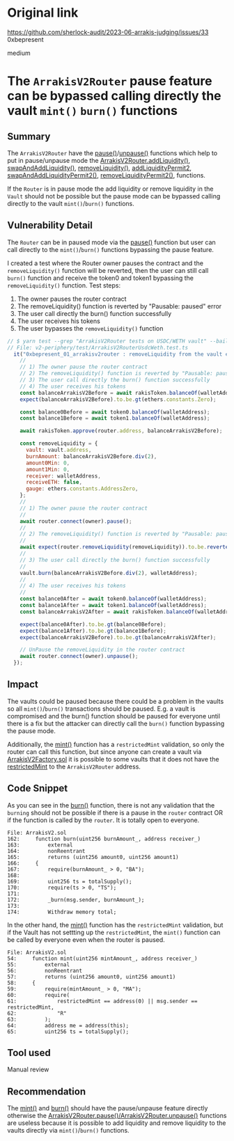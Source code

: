 # Original link
https://github.com/sherlock-audit/2023-06-arrakis-judging/issues/33
0xbepresent

medium

# The `ArrakisV2Router` pause feature can be bypassed calling directly the vault `mint()` `burn()` functions

## Summary

The `ArrakisV2Router` have the [pause()](https://github.com/sherlock-audit/2023-06-arrakis/blob/main/v2-periphery/contracts/abstract/ArrakisV2RouterStorage.sol#L78)/[unpause()](https://github.com/sherlock-audit/2023-06-arrakis/blob/main/v2-periphery/contracts/abstract/ArrakisV2RouterStorage.sol#L82) functions which help to put in pause/unpause mode the [ArrakisV2Router.addLiquidity()](https://github.com/sherlock-audit/2023-06-arrakis/blob/main/v2-periphery/contracts/ArrakisV2Router.sol#L53), [swapAndAddLiquidity()](https://github.com/sherlock-audit/2023-06-arrakis/blob/main/v2-periphery/contracts/ArrakisV2Router.sol#LL129C14-L129C33), [removeLiquidity()](https://github.com/sherlock-audit/2023-06-arrakis/blob/main/v2-periphery/contracts/ArrakisV2Router.sol#LL201C14-L201C29), [addLiquidityPermit2](https://github.com/sherlock-audit/2023-06-arrakis/blob/main/v2-periphery/contracts/ArrakisV2Router.sol#LL238C14-L238C33), [swapAndAddLiquidityPermit2()](https://github.com/sherlock-audit/2023-06-arrakis/blob/main/v2-periphery/contracts/ArrakisV2Router.sol#LL309C14-L309C40), [removeLiquidityPermit2()](https://github.com/sherlock-audit/2023-06-arrakis/blob/main/v2-periphery/contracts/ArrakisV2Router.sol#LL357C14-L357C36), functions.

If the `Router` is in pause mode the add liquidity or remove liquidity in the `Vault` should not be possible but the pause mode can be bypassed calling directly to the vault `mint()`/`burn()` functions.

## Vulnerability Detail

The `Router` can be in paused mode via the [pause()](https://github.com/sherlock-audit/2023-06-arrakis/blob/main/v2-periphery/contracts/abstract/ArrakisV2StaticManagerStorage.sol#L48) function but user can call directly to the `mint()`/`burn()` functions bypassing the pause feature.

I created a test where the Router owner pauses the contract and the `removeLiquidity()` function will be reverted, then the user can still call `burn()` function and receive the token0 and token1 bypassing the `removeLiquidity()` function. Test steps:

1) The owner pauses the router contract
2) The removeLiquidity() function is reverted by "Pausable: paused" error
3) The user call directly the burn() function successfully
4) The user receives his tokens
5) The user bypasses the `removeLiquidity()` function

```javascript
// $ yarn test --grep "ArrakisV2Router tests on USDC/WETH vault" --bail
// File: v2-periphery/test/ArrakisV2RouterUsdcWeth.test.ts
  it("0xbepresent_01_arrakisv2router : removeLiquidity from the vault even when the router is paused", async function () {
    //
    // 1) The owner pause the router contract
    // 2) The removeLiquidity() function is reverted by "Pausable: paused" error
    // 3) The user call directly the burn() function successfully
    // 4) The user receives his tokens
    const balanceArrakisV2Before = await rakisToken.balanceOf(walletAddress);
    expect(balanceArrakisV2Before).to.be.gt(ethers.constants.Zero);

    const balance0Before = await token0.balanceOf(walletAddress);
    const balance1Before = await token1.balanceOf(walletAddress);

    await rakisToken.approve(router.address, balanceArrakisV2Before);

    const removeLiquidity = {
      vault: vault.address,
      burnAmount: balanceArrakisV2Before.div(2),
      amount0Min: 0,
      amount1Min: 0,
      receiver: walletAddress,
      receiveETH: false,
      gauge: ethers.constants.AddressZero,
    };
    //
    // 1) The owner pause the router contract
    //
    await router.connect(owner).pause();
    //
    // 2) The removeLiquidity() function is reverted by "Pausable: paused" error
    //
    await expect(router.removeLiquidity(removeLiquidity)).to.be.revertedWith("Pausable: paused");
    //
    // 3) The user call directly the burn() function successfully
    //
    vault.burn(balanceArrakisV2Before.div(2), walletAddress);
    //
    // 4) The user receives his tokens
    //
    const balance0After = await token0.balanceOf(walletAddress);
    const balance1After = await token1.balanceOf(walletAddress);
    const balanceArrakisV2After = await rakisToken.balanceOf(walletAddress);

    expect(balance0After).to.be.gt(balance0Before);
    expect(balance1After).to.be.gt(balance1Before);
    expect(balanceArrakisV2Before).to.be.gt(balanceArrakisV2After);

    // UnPause the removeLiquidity in the router contract
    await router.connect(owner).unpause();
  });
```

## Impact

The vaults could be paused because there could be a problem in the vaults so all `mint()`/`burn()` transactions should be paused. E.g. a vault is compromised and the burn() function should be paused for everyone until there is a fix but the attacker can directly call the `burn()` function bypassing the pause mode.

Additionally, the [mint()](https://github.com/sherlock-audit/2023-06-arrakis/blob/main/v2-core/contracts/ArrakisV2.sol#L54) function has a `restrictedMint` validation, so only the router can call this function, but since anyone can create a vault via [ArrakisV2Factory.sol](https://github.com/sherlock-audit/2023-06-arrakis/blob/main/v2-core/contracts/ArrakisV2Factory.sol) it is possible to some vaults that it does not have the [restrictedMint](https://github.com/sherlock-audit/2023-06-arrakis/blob/main/v2-core/contracts/abstract/ArrakisV2Storage.sol#L227) to the `ArrakisV2Router` address.

## Code Snippet

As you can see in the [burn()](https://github.com/sherlock-audit/2023-06-arrakis/blob/main/v2-core/contracts/ArrakisV2.sol#L162) function, there is not any validation that the `burning` should not be possible if there is a pause in the `router` contract OR if the function is called by the `router`. It is totally open to everyone.

```solidity
File: ArrakisV2.sol
162:     function burn(uint256 burnAmount_, address receiver_)
163:         external
164:         nonReentrant
165:         returns (uint256 amount0, uint256 amount1)
166:     {
167:         require(burnAmount_ > 0, "BA");
168: 
169:         uint256 ts = totalSupply();
170:         require(ts > 0, "TS");
171: 
172:         _burn(msg.sender, burnAmount_);
173: 
174:         Withdraw memory total;
```

In the other hand, the [mint()](https://github.com/sherlock-audit/2023-06-arrakis/blob/main/v2-core/contracts/ArrakisV2.sol#L54) function has the `restrictedMint` validation, but if the Vault has not settting up the `restrictedMint`, the `mint()` function can be called by everyone even when the router is paused.

```solidity
File: ArrakisV2.sol
54:     function mint(uint256 mintAmount_, address receiver_)
55:         external
56:         nonReentrant
57:         returns (uint256 amount0, uint256 amount1)
58:     {
59:         require(mintAmount_ > 0, "MA");
60:         require(
61:             restrictedMint == address(0) || msg.sender == restrictedMint,
62:             "R"
63:         );
64:         address me = address(this);
65:         uint256 ts = totalSupply();
```


## Tool used

Manual review

## Recommendation

The [mint()](https://github.com/sherlock-audit/2023-06-arrakis/blob/main/v2-core/contracts/ArrakisV2.sol#L54) and [burn()](https://github.com/sherlock-audit/2023-06-arrakis/blob/main/v2-core/contracts/ArrakisV2.sol#L162) should have the pause/unpause feature directly otherwise the [ArrakisV2Router.pause()/ArrakisV2Router.unpause()](https://github.com/sherlock-audit/2023-06-arrakis/blob/main/v2-periphery/contracts/abstract/ArrakisV2RouterStorage.sol#L78-L84) functions are useless because it is possible to add liquidity and remove liquidity to the vaults directly via `mint()`/`burn()` functions.
